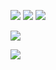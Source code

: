 ![](https://cdn.discordapp.com/attachments/1012789720612360235/1257889984329814038/anti_usuk___stamp_by_anti_giripan_da4a1i1-fullview.png?ex=66860cd6&is=6684bb56&hm=97a0c70ffe22b047d6c41fb143166b8fe764c5d8a53824d5e53fec14e2833724&) ![](https://cdn.discordapp.com/attachments/1012789720612360235/1257926307518611526/d7hn94k-47bdbfa5-a431-4eb5-99a5-adb59d45b3cf.gif?ex=66862eaa&is=6684dd2a&hm=44f3c665f4921a5517df3eeac6b879f53812ba39376fe54c0a6fadbaae75f351&) ![](https://cdn.discordapp.com/attachments/1012789720612360235/1257926564922789978/d81qr7v-684a483e-f6e6-4ad4-a15b-1f47ecf0fef9.png?ex=66862ee8&is=6684dd68&hm=705b753c1baa7dc327493b3af7b402280ab61a6461acf313fdcf8f756e36f53e&)

![](https://cdn.discordapp.com/attachments/1012789720612360235/1257929034973712458/dahp67f-906c247d-46af-4a5a-b49c-05f159e134fc.gif?ex=66863135&is=6684dfb5&hm=a07edb0380fe97214f2904dd0f97fe458efdb61529f2cd1f37305dd6802476ac&)

![](https://cdn.discordapp.com/attachments/1012789720612360235/1257929705412231178/d1ifsis-df623859-4888-4971-bbc3-524035323992.png?ex=668631d4&is=6684e054&hm=1de4dd6bc9ee9bb684ebd2589e753e2c53cc76b8b9f85e8b8bc77e606ef42242&)
